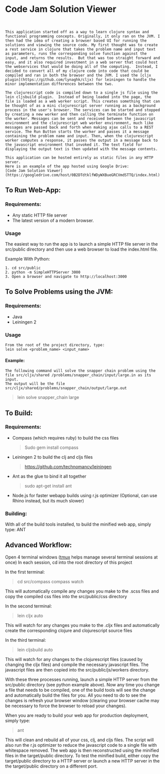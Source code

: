 # Code Jam Solution Viewer
<br />

    This application started off as a way to learn clojure syntax and functional programming concepts. Originally, it only ran on the JVM. I then had the idea of creating a browser based UI for running the solutions and viewing the source code. My first thought was to create a rest service in clojure that takes the problem name and input text as parameters, runs the corresponding solve function against the input, and returns the results.  But that was too straight forward and easy, and it also required investment in a web server that could host the webservices that would be doing all of the computing.  Instead, I decided to convert all of my clojure code into code that could be compiled and ran in both the browser and the JVM. I used the [cljx plugin](https://github.com/lynaghk/cljx) for leiningen to handle the minor implementation differences between the two.
    
    The clojurescript code is compiled down to a single js file using the lein cljsbuild plugin.  Instead of being loaded into the page, the file is loaded as a web worker script. This creates something that can be thought of as a mini clojurescript server running as a background process in the user's browser. The services can be started and stopped by creating a new worker and then calling the terminate function on the worker. Messages can be sent and received between the javascript environment and the clojurescript web worker environment, much like messages are passed back and forth when making ajax calls to a REST service. The Run Button starts the worker and passes it a message containing the problem name and input. Then, when the clojurescript worker computes a response, it passes the output in a message back to the javascript environment that invoked it. The text field for displaying the output text is then updated with the message contents.

    This application can be hosted entirely as static files in any HTTP server.
    Here is an example of the app hosted using Google Drive:
    [Code Jam Solution Viewer](https://googledrive.com/host/0B2DTdtklfWDyWXBueGRCVmdSTTQ/index.html)



## To Run Web-App:

### Requirements:

* Any static HTTP file server
* The latest version of a modern browser.

### Usage
The easiest way to run the app is to launch a simple HTTP file server in the src/public directory and then use a web browser to load the index.html file.

Example With Python:

    1. cd src/public
    2. python -m SimpleHTTPServer 3000
    3. Open a browser and navigate to http://localhost:3000
    
## To Solve Problems using the JVM:

### Requirements:

* Java
* Leiningen 2

### Usage

    From the root of the project directory, type:
    lein solve <problem_name> <input_name>
    
#### Example:
    The following command will solve the snapper chain problem using the file src/cljx/shared /problems/snapper_chain/input/large.in as its input.
    The output will be the file src/cljx/shared/problems/snapper_chain/output/large.out
> lein solve snapper_chain large



## To Build:

### Requirements:
* Compass (which requires ruby) to build the css files

    > Sudo gem install compass    

* Leiningen 2 to build the clj and cljs files

    > https://github.com/technomancy/leiningen

* Ant as the glue to bind it all together
    
    > sudo apt-get install ant

* Node.js for faster webapp builds using r.js optimizer (Optional, can use Rhino instead, but its much slower)

### Building:

With all of the build tools installed, to build the minified web app, simply type:
  ANT

## Advanced Workflow:

Open 4 terminal windows ([tmux](http://tmux.sourceforge.net/) helps manage several terminal sessions at once)
In each session, cd into the root directory of this project

In the first terminal:
  > cd src/compass
  > compass watch
  
This will automatically compile any changes you make to the .scss files and copy
the compiled css files into the src/public/css directory

In the second terminal:
  > lein cljx auto
  
This will watch for any changes you make to the .cljx files and automatically create
the corresponding clojure and clojurescript source files

In the third terminal:
  > lein cljsbuild auto
  
This will watch for any changes to the clojurescript files (caused by changing the
cljx files) and compile the necessary javascript files. The javascript files are then
copied into the src/public/js/workers directory.

With these three processes running, launch a simple HTTP server from the src/public
directory (see python example above). Now any time you change a file that needs to be compiled,
one of the build tools will see the change and automatically build the files for you. All you need to do
to see the changes is refresh your browser window (clearing your browser cache may be
necessary to force the browser to reload your changes).

When you are ready to build your web app for production deployment, simply type:
  > ant
  
This will clean and rebuild all of your css, clj, and cljs files. The script will also
run the r.js optimizer to reduce the javascript code to a single file with whitespace removed.
The web app is then reconstructed using the minified files in the target/public directory.
To test the minified build, either copy the target/public directory to a HTTP server
or launch a new HTTP server in the the target/public directory on a different port.
